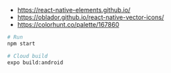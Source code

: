- https://react-native-elements.github.io/
- https://oblador.github.io/react-native-vector-icons/
- https://colorhunt.co/palette/167860

```bash
# Run
npm start

# Cloud build
expo build:android
```